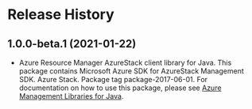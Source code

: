 # Release History

## 1.0.0-beta.1 (2021-01-22)

- Azure Resource Manager AzureStack client library for Java. This package contains Microsoft Azure SDK for AzureStack Management SDK. Azure Stack. Package tag package-2017-06-01. For documentation on how to use this package, please see [Azure Management Libraries for Java](https://aka.ms/azsdk/java/mgmt).
